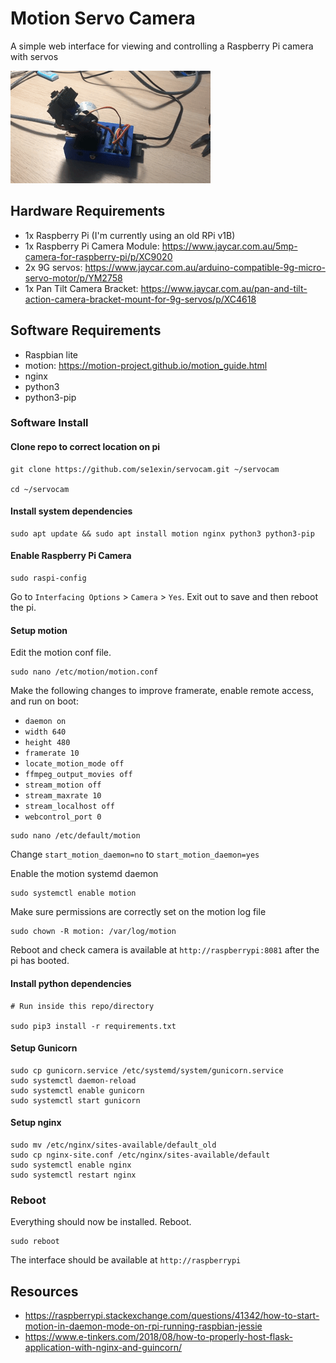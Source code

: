 # Motion Servo Camera

A simple web interface for viewing and controlling a Raspberry Pi camera with servos

![gif of pan tilt camera](images/demo.gif)


## Hardware Requirements

- 1x Raspberry Pi (I'm currently using an old RPi v1B)
- 1x Raspberry Pi Camera Module: https://www.jaycar.com.au/5mp-camera-for-raspberry-pi/p/XC9020
- 2x 9G servos: https://www.jaycar.com.au/arduino-compatible-9g-micro-servo-motor/p/YM2758
- 1x Pan Tilt Camera Bracket: https://www.jaycar.com.au/pan-and-tilt-action-camera-bracket-mount-for-9g-servos/p/XC4618

## Software Requirements

- Raspbian lite
- motion: https://motion-project.github.io/motion_guide.html
- nginx
- python3
- python3-pip

### Software Install

#### Clone repo to correct location on pi
```
git clone https://github.com/se1exin/servocam.git ~/servocam

cd ~/servocam
```

#### Install system dependencies
```
sudo apt update && sudo apt install motion nginx python3 python3-pip
```

#### Enable Raspberry Pi Camera
```
sudo raspi-config
```
Go to `Interfacing Options` > `Camera` > `Yes`. Exit out to save and then reboot the pi.

#### Setup motion
Edit the motion conf file.
```
sudo nano /etc/motion/motion.conf
```
Make the following changes to improve framerate, enable remote access, and run on boot:

- `daemon on`
- `width 640`
- `height 480`
- `framerate 10`
- `locate_motion_mode off`
- `ffmpeg_output_movies off`
- `stream_motion off`
- `stream_maxrate 10`
- `stream_localhost off`
- `webcontrol_port 0`

```
sudo nano /etc/default/motion
```
Change `start_motion_daemon=no` to `start_motion_daemon=yes`

Enable the motion systemd daemon
```
sudo systemctl enable motion
```
Make sure permissions are correctly set on the motion log file
```
sudo chown -R motion: /var/log/motion
```

Reboot and check camera is available at `http://raspberrypi:8081` after the pi has booted.


#### Install python dependencies
```
# Run inside this repo/directory

sudo pip3 install -r requirements.txt
```

#### Setup Gunicorn
```
sudo cp gunicorn.service /etc/systemd/system/gunicorn.service
sudo systemctl daemon-reload
sudo systemctl enable gunicorn
sudo systemctl start gunicorn
```

#### Setup nginx
```
sudo mv /etc/nginx/sites-available/default_old
sudo cp nginx-site.conf /etc/nginx/sites-available/default
sudo systemctl enable nginx
sudo systemctl restart nginx

```

### Reboot
Everything should now be installed. Reboot.
```
sudo reboot
```

The interface should be available at `http://raspberrypi`


## Resources

- https://raspberrypi.stackexchange.com/questions/41342/how-to-start-motion-in-daemon-mode-on-rpi-running-raspbian-jessie 
- https://www.e-tinkers.com/2018/08/how-to-properly-host-flask-application-with-nginx-and-guincorn/

